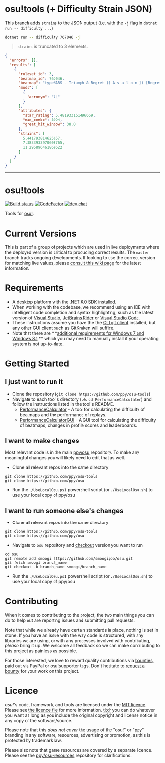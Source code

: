 # osu!tools (+ Difficulty Strain JSON)

This branch adds `strains` to the JSON output (i.e. with the `-j` flag in `dotnet run -- difficulty ...`)

```bash
dotnet run -- difficulty 767046 -j
```

> `strains` is truncated to 3 elements.

```json
{
  "errors": [],
  "results": [
    {
      "ruleset_id": 3,
      "beatmap_id": 767046,
      "beatmap": "typeMARS - Triumph & Regret ([ A v a l o n ]) [Regret]",
      "mods": [
        {
          "acronym": "CL"
        }
      ],
      "attributes": {
        "star_rating": 5.481933151496669,
        "max_combo": 3994,
        "great_hit_window": 38.0
      },
      "strains": [
        5.441793814625057,
        7.8833933970608765,
        11.295896461868622
      ]
    }
  ]
}
```

---

# osu!tools

[![Build status](https://github.com/ppy/osu-tools/actions/workflows/ci.yml/badge.svg?branch=master&event=push)](https://github.com/ppy/osu-tools/actions/workflows/ci.yml)
[![CodeFactor](https://www.codefactor.io/repository/github/ppy/osu-tools/badge)](https://www.codefactor.io/repository/github/ppy/osu-tools)
[![dev chat](https://discordapp.com/api/guilds/188630481301012481/widget.png?style=shield)](https://discord.gg/ppy)

Tools for [osu!](https://osu.ppy.sh).

# Current Versions

This is part of a group of projects which are used in live deployments where the deployed version is critical to
producing correct results. The `master` branch tracks ongoing developments. If looking to use the correct version for
matching live values,
please [consult this wiki page](https://github.com/ppy/osu-infrastructure/wiki/Star-Rating-and-Performance-Points) for
the latest information.

# Requirements

- A desktop platform with the [.NET 6.0 SDK](https://dotnet.microsoft.com/download) installed.
- When working with the codebase, we recommend using an IDE with intelligent code completion and syntax highlighting,
  such as the latest version
  of [Visual Studio](https://visualstudio.microsoft.com/vs/), [JetBrains Rider](https://www.jetbrains.com/rider/)
  or [Visual Studio Code](https://code.visualstudio.com/).
- These instructions assume you have the the [CLI git client](https://git-scm.com/) installed, but any other GUI client
  such as GitKraken will suffice.
- Note that there are *
  *[additional requirements for Windows 7 and Windows 8.1](https://docs.microsoft.com/en-us/dotnet/core/install/windows?tabs=net60#dependencies)
  ** which you may need to manually install if your operating system is not up-to-date.

# Getting Started

## I just want to run it

- Clone the repository (`git clone https://github.com/ppy/osu-tools`)
- Navigate to each tool's directory (i.e. `cd PerformanceCalculator`) and follow the instructions listed in the tool's
  README.
    - [PerformanceCalculator](https://github.com/ppy/osu-tools/blob/master/PerformanceCalculator/README.md) - A tool for
      calculating the difficulty of beatmaps and the performance of replays.
    - [PerformanceCalculatorGUI](https://github.com/ppy/osu-tools/blob/master/PerformanceCalculatorGUI/README.md) - A
      GUI tool for calculating the difficulty of beatmaps, changes in profile scores and leaderboards.

## I want to make changes

Most relevant code is in the main [ppy/osu](https://github.com/ppy/osu) repository. To make any meaningful changes you
will likely need to edit that as well.

- Clone all relevant repos into the same directory

```shell
git clone https://github.com/ppy/osu-tools
git clone https://github.com/ppy/osu
```

- Run the `./UseLocalOsu.ps1` powershell script (or `./UseLocalOsu.sh`) to use your local copy of ppy/osu

## I want to run someone else's changes

- Clone all relevant repos into the same directory

```shell
git clone https://github.com/ppy/osu-tools
git clone https://github.com/ppy/osu
```

- Navigate to `osu` repository and [checkout](https://stackoverflow.com/a/14383288) version you want to run

```shell
cd osu
git remote add smoogi https://github.com/smoogipoo/osu.git
git fetch smoogi branch_name
git checkout -b branch_name smoogi/branch_name
```

- Run the `./UseLocalOsu.ps1` powershell script (or `./UseLocalOsu.sh`) to use your local copy of ppy/osu

# Contributing

When it comes to contributing to the project, the two main things you can do to help out are reporting issues and
submitting pull requests.

Note that while we already have certain standards in place, nothing is set in stone. If you have an issue with the way
code is structured, with any libraries we are using, or with any processes involved with contributing, *please* bring it
up. We welcome all feedback so we can make contributing to this project as painless as possible.

For those interested, we love to reward quality contributions
via [bounties](https://docs.google.com/spreadsheets/d/1jNXfj_S3Pb5PErA-czDdC9DUu4IgUbe1Lt8E7CYUJuE/view?&rm=minimal#gid=523803337),
paid out via PayPal or osu!supporter tags. Don't hesitate
to [request a bounty](https://docs.google.com/forms/d/e/1FAIpQLSet_8iFAgPMG526pBZ2Kic6HSh7XPM3fE8xPcnWNkMzINDdYg/viewform)
for your work on this project.

# Licence

*osu!*'s code, framework, and tools are licensed under the [MIT licence](https://opensource.org/licenses/MIT). Please
see [the licence file](LICENCE) for more information. [tl;dr](https://tldrlegal.com/license/mit-license) you can do
whatever you want as long as you include the original copyright and license notice in any copy of the software/source.

Please note that this *does not cover* the usage of the "osu!" or "ppy" branding in any software, resources, advertising
or promotion, as this is protected by trademark law.

Please also note that game resources are covered by a separate licence. Please see
the [ppy/osu-resources](https://github.com/ppy/osu-resources) repository for clarifications.
